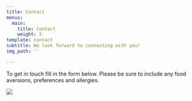 ```yaml
---
title: Contact
menus:
  main:
    title: Contact
    weight: 5
template: contact
subtitle: We look forward to connecting with you!
img_path: ''

---
```

To get in touch fill in the form below. Please be sure to include any food aversions, preferences and allergies.

![](/images/mrchospantipast.jpg)